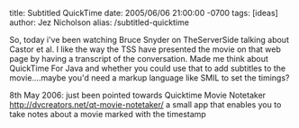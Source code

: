 title: Subtitled QuickTime
date: 2005/06/06 21:00:00 -0700
tags: [ideas]
author: Jez Nicholson
alias: /subtitled-quicktime

​​​​So, today i've been watching Bruce Snyder on TheServerSide talking about Castor et al. I like the way the TSS have presented the movie on that web page by having a transcript of the conversation. Made me think about QuickTime For Java and whether you could use that to add subtitles to the movie....maybe you'd need a markup language like SMIL to set the timings?

8th May 2006: just been pointed towards Quicktime Movie Notetaker http://dvcreators.net/qt-movie-notetaker/ a small app that enables you to take notes about a movie marked with the timestamp